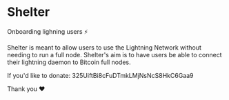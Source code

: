 # Shelter
Onboarding lighning users :zap:

Shelter is meant to allow users to use the Lightning Network without needing to run a full node.
Shelter's aim is to have users be able to connect their lightning daemon to Bitcoin full nodes.



If you'd like to donate: 325UiftBi8cFuDTmkLMjNsNcS8HkC6Gaa9

Thank you :heart:

